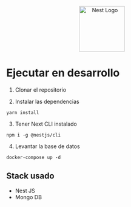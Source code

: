 <p align="center">
  <a href="http://nestjs.com/" target="blank"><img src="https://nestjs.com/img/logo-small.svg" width="120" alt="Nest Logo" /></a>
</p>

# Ejecutar en desarrollo

1. Clonar el repositorio

2. Instalar las dependencias
```
yarn install
```

3. Tener Next CLI instalado
```
npm i -g @nestjs/cli
```

4. Levantar la base de datos
```
docker-compose up -d
```

## Stack usado
* Nest JS
* Mongo DB